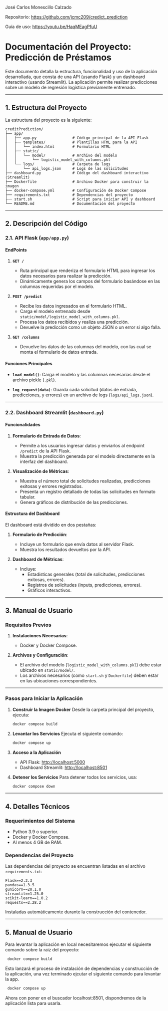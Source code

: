 José Carlos Monescillo Calzado

Repositorio: https://github.com/jcmc209/credict_prediction

Guía de uso: https://youtu.be/HaqMEagPfuU

# Documentación del Proyecto: Predicción de Préstamos

Este documento detalla la estructura, funcionalidad y uso de la aplicación desarrollada, que consta de una API (usando Flask) y un dashboard interactivo (usando Streamlit). La aplicación permite realizar predicciones sobre un modelo de regresión logística previamente entrenado.

---

## **1. Estructura del Proyecto**

La estructura del proyecto es la siguiente:

```plaintext
creditPrediction/
├── app/
│   ├── app.py                # Código principal de la API Flask
│   ├── templates/            # Plantillas HTML para la API
│   │   └── index.html        # Formulario HTML
│   ├── static/
│   │   └── model/            # Archivo del modelo
│   │       └── logistic_model_with_columns.pkl
│   └── logs/                 # Carpeta de logs
│       └── api_logs.json     # Logs de las solicitudes
├── dashboard.py              # Código del dashboard interactivo (Streamlit)
├── Dockerfile                # Archivo Docker para construir la imagen
├── docker-compose.yml        # Configuración de Docker Compose
├── requirements.txt          # Dependencias del proyecto
├── start.sh                  # Script para iniciar API y dashboard
└── README.md                 # Documentación del proyecto
```

---

## **2. Descripción del Código**

### **2.1. API Flask (`app/app.py`)**

#### **EndPoints**

1. **`GET /`**

   - Ruta principal que renderiza el formulario HTML para ingresar los datos necesarios para realizar la predicción.
   - Dinámicamente genera los campos del formulario basándose en las columnas requeridas por el modelo.

2. **`POST /predict`**
   - Recibe los datos ingresados en el formulario HTML.
   - Carga el modelo entrenado desde `static/model/logistic_model_with_columns.pkl`.
   - Procesa los datos recibidos y realiza una predicción.
   - Devuelve la predicción como un objeto JSON o un error si algo falla.

2. **`GET /columns`**
   - Devuelve los datos de las columnas del modelo, con las cual se monta el formulario de datos entrada.

#### **Funciones Principales**

- **`load_model()`**:
  Carga el modelo y las columnas necesarias desde el archivo pickle (`.pkl`).

- **`log_request(data)`**:
  Guarda cada solicitud (datos de entrada, predicciones, y errores) en un archivo de logs (`logs/api_logs.json`).

---

### **2.2. Dashboard Streamlit (`dashboard.py`)**

#### **Funcionalidades**

1. **Formulario de Entrada de Datos**:

   - Permite a los usuarios ingresar datos y enviarlos al endpoint `/predict` de la API Flask.
   - Muestra la predicción generada por el modelo directamente en la interfaz del dashboard.

2. **Visualización de Métricas**:
   - Muestra el número total de solicitudes realizadas, predicciones exitosas y errores registrados.
   - Presenta un registro detallado de todas las solicitudes en formato tabular.
   - Genera gráficos de distribución de las predicciones.

#### **Estructura del Dashboard**

El dashboard está dividido en dos pestañas:

1. **Formulario de Predicción**:

   - Incluye un formulario que envía datos al servidor Flask.
   - Muestra los resultados devueltos por la API.

2. **Dashboard de Métricas**:
   - Incluye:
     - Estadísticas generales (total de solicitudes, predicciones exitosas, errores).
     - Registros de solicitudes (inputs, predicciones, errores).
     - Gráficos interactivos.

---

## **3. Manual de Usuario**

### **Requisitos Previos**

1. **Instalaciones Necesarias**:

   - Docker y Docker Compose.

2. **Archivos y Configuración**:
   - El archivo del modelo (`logistic_model_with_columns.pkl`) debe estar ubicado en `static/model/`.
   - Los archivos necesarios (como `start.sh` y `Dockerfile`) deben estar en las ubicaciones correspondientes.

---

### **Pasos para Iniciar la Aplicación**

1. **Construir la Imagen Docker**
   Desde la carpeta principal del proyecto, ejecuta:

   ```bash
   docker compose build
   ```

2. **Levantar los Servicios**
   Ejecuta el siguiente comando:

   ```bash
   docker compose up
   ```

3. **Acceso a la Aplicación**

   - API Flask: [http://localhost:5000](http://localhost:5000)
   - Dashboard Streamlit: [http://localhost:8501](http://localhost:8501)

4. **Detener los Servicios**
   Para detener todos los servicios, usa:
   ```bash
   docker compose down
   ```

---

## **4. Detalles Técnicos**

### **Requerimientos del Sistema**

- Python 3.9 o superior.
- Docker y Docker Compose.
- Al menos 4 GB de RAM.

### **Dependencias del Proyecto**

Las dependencias del proyecto se encuentran listadas en el archivo `requirements.txt`:

```plaintext
Flask==2.2.3
pandas==1.3.5
gunicorn==20.1.0
streamlit==1.25.0
scikit-learn==1.0.2
requests==2.28.2
```

Instaladas automáticamente durante la construcción del contenedor.

---
## **5. Manual de Usuario**

Para levantar la aplicación en local necesitaremos ejecutar el siguiente comando sobre la raiz del proyecto:
  ```bash
   docker compose build
   ```
Esto lanzará el proceso de instalación de dependencias y construcción de la aplicación, una vez terminado
ejcutar el siguiente comando para levantar la app.
  ```bash
   docker compose up
   ```
Ahora con poner en el buscador localhost:8501, dispondremos de la aplicación lista para usarla.

